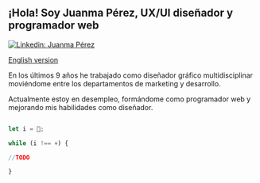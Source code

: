 <h2> ¡Hola! Soy Juanma Pérez, UX/UI diseñador y programador web</h2>

[![Linkedin: Juanma Pérez](https://img.shields.io/badge/-juanmapérez-blue?style=flat-square&logo=Linkedin&logoColor=white&link=https://www.linkedin.com/in/juanmaperezpauso/)](https://www.linkedin.com/in/juanmaperezpauso/)

[English version](https://github.com/JuanmaPauso/JuanmaPauso/blob/main/README.md)

En los últimos 9 años he trabajado como diseñador gráfico multidisciplinar moviéndome entre los departamentos de marketing y desarrollo.

Actualmente estoy en desempleo, formándome como programador web y mejorando mis habilidades como diseñador.

```javascript

let i = 🐥;

while (i !== 💀) {

//TODO

}

```
